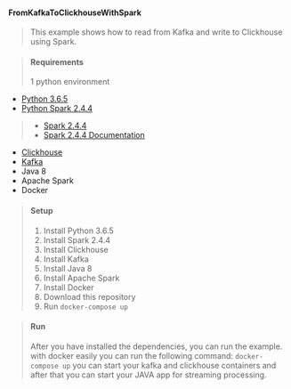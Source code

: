 #### FromKafkaToClickhouseWithSpark

> This example shows how to read from Kafka and write to Clickhouse using Spark.


> #### Requirements
> 1 python environment
- [Python 3.6.5](https://www.python.org/downloads/)
- [Python Spark 2.4.4](https://spark.apache.org/downloads.html)
>   - [Spark 2.4.4](https://www.apache.org/dyn/closer.lua?path=spark/spark-2.4.4/spark-2.4.4-bin-hadoop2.7.tgz)
>   - [Spark 2.4.4 Documentation](https://spark.apache.org/docs/latest/api/python/index.html)
- [Clickhouse](https://clickhouse.yandex/)
- [Kafka](https://kafka.apache.org/)
- Java 8
- Apache Spark
- Docker


> #### Setup
> 1. Install Python 3.6.5
> 2. Install Spark 2.4.4
> 3. Install Clickhouse
> 4. Install Kafka
> 5. Install Java 8
> 6. Install Apache Spark
> 7. Install Docker
> 8. Download this repository
> 9. Run `docker-compose up`


> #### Run
> After you have installed the dependencies, you can run the example. with docker easily you can run the following command:
> ```docker-compose up``` you can start your kafka and clickhouse containers and after that you can start your JAVA app for streaming processing.
> 
